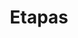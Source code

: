 ---
layout: encrypted
title: "Etapas"

encrypted: 2e920e0e63fcb848d462338c7cb21386e2c19a0a6546c2b32eb358d69e6c8558U2FsdGVkX18q9lKi9+QZizg/zEBq7DCtEq5w8Arhol9ZtCTQXPHkQ13FJgwbjaMBXAgMZTOVrXwguNJXVnSDnKKxOloEviYPQTcnBQ3v8q8ZLrxvCc0gfXNyPUGIENg5YOEcFupXaLMVU7ElpwI0tCSl6ByZDppZScDfyVfJgqvotFL81iRqveJIRJxEFQdRtDxV+6Pzu+m2RhGFbNkfi/uCZHca37IeJXeJag4J9/xP3WzcwN9VCtz0Svsy//jsFc1fwrtjDwD5eP+sSLO7aXuLGxjYiXKysaD0dL7bx1IMJTukVtiPch60FrocrWMOVU/myTYFbpsy9L80h5itpABTe5vVNX2TZgErOBeq2I1AjcroyP8Gu4nCZbQrZzKw
---
